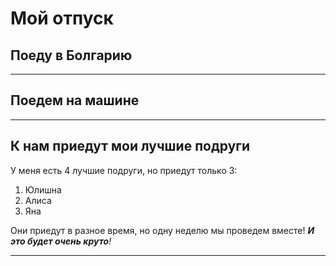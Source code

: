 # Мой отпуск

## Поеду в Болгарию

---
## Поедем **__на машине__**

---
## К нам приедут мои лучшие подруги

У меня есть 4 лучшие подруги, но приедут только 3:

1. Юлишна
2. Алиса
3. Яна

Они приедут в разное время, но одну неделю мы проведем вместе! _**И это будет очень круто**!_

---